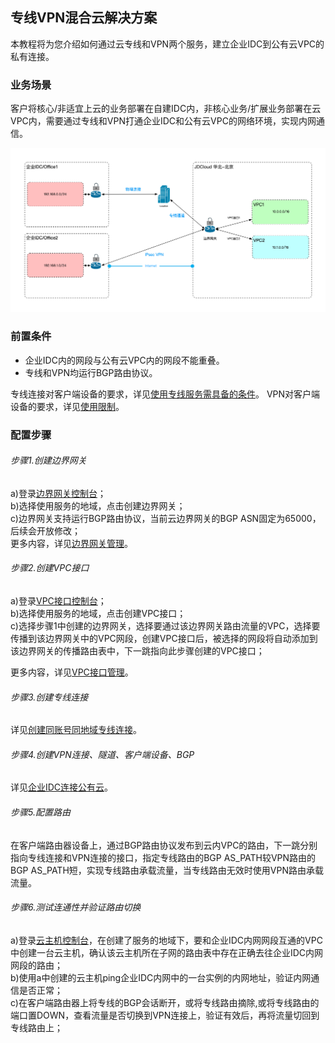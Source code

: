 ## 专线VPN混合云解决方案
本教程将为您介绍如何通过云专线和VPN两个服务，建立企业IDC到公有云VPC的私有连接。

### 业务场景
客户将核心/非适宜上云的业务部署在自建IDC内，非核心业务/扩展业务部署在云VPC内，需要通过专线和VPN打通企业IDC和公有云VPC的网络环境，实现内网通信。</br>

![](../../../../image/Networking/VPN/Introduction/work-with-directconnect.png)

### 前置条件
* 企业IDC内的网段与公有云VPC内的网段不能重叠。
* 专线和VPN均运行BGP路由协议。

专线连接对客户端设备的要求，详见[使用专线服务需具备的条件](https://docs.jdcloud.com/cn/direct-connection/product-overview)。
VPN对客户端设备的要求，详见[使用限制](../Introduction/Restrictions.md)。

### 配置步骤
###### 步骤1.创建边界网关

a)登录[边界网关控制台](https://cns-console.jdcloud.com/host/borderGateway/list)；  </br>
b)选择使用服务的地域，点击创建边界网关；</br>
c)边界网关支持运行BGP路由协议，当前云边界网关的BGP ASN固定为65000，后续会开放修改；</br>
更多内容，详见[边界网关管理](../Operation-Guide/Border-Gateway-Management/Border-Gateway-Configuration.md)。

###### 步骤2.创建VPC接口
a)登录[VPC接口控制台](https://cns-console.jdcloud.com/host/vpcAttachment/list)；  </br>
b)选择使用服务的地域，点击创建VPC接口；</br>
c)选择步骤1中创建的边界网关，选择要通过该边界网关路由流量的VPC，选择要传播到该边界网关中的VPC网段，创建VPC接口后，被选择的网段将自动添加到该边界网关的传播路由表中，下一跳指向此步骤创建的VPC接口；</br>

更多内容，详见[VPC接口管理](../Operation-Guide/Border-Gateway-Management/VPC-Attachment-Configuration.md)。

###### 步骤3.创建专线连接
详见[创建同账号同地域专线连接](https://docs.jdcloud.com/cn/direct-connection/connect-to-the-same-account-or-region-direct-connetct)。

###### 步骤4.创建VPN连接、隧道、客户端设备、BGP
详见[企业IDC连接公有云](../Getting-Started/Connection-Into-On-Premise.md)。

###### 步骤5.配置路由
在客户端路由器设备上，通过BGP路由协议发布到云内VPC的路由，下一跳分别指向专线连接和VPN连接的接口，指定专线路由的BGP AS_PATH较VPN路由的BGP AS_PATH短，实现专线路由承载流量，当专线路由无效时使用VPN路由承载流量。

###### 步骤6.测试连通性并验证路由切换
a)登录[云主机控制台](https://cns-console.jdcloud.com/host/compute/list)，在创建了服务的地域下，要和企业IDC内网网段互通的VPC中创建一台云主机，确认该云主机所在子网的路由表中存在正确去往企业IDC内网网段的路由；  </br>
b)使用a中创建的云主机ping企业IDC内网中的一台实例的内网地址，验证内网通信是否正常；</br>
c)在客户端路由器上将专线的BGP会话断开，或将专线路由摘除,或将专线路由的端口置DOWN，查看流量是否切换到VPN连接上，验证有效后，再将流量切回到专线路由上；</br>
